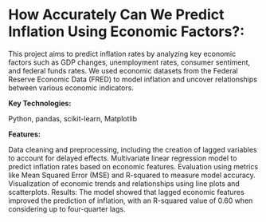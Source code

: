 # How Accurately Can We Predict Inflation Using Economic Factors?:

This project aims to predict inflation rates by analyzing key economic factors such as GDP changes, unemployment rates, consumer sentiment, and federal funds rates. We used economic datasets from the Federal Reserve Economic Data (FRED) to model inflation and uncover relationships between various economic indicators.

**Key Technologies:**

Python, pandas, scikit-learn, Matplotlib

**Features:**

Data cleaning and preprocessing, including the creation of lagged variables to account for delayed effects.
Multivariate linear regression model to predict inflation rates based on economic features.
Evaluation using metrics like Mean Squared Error (MSE) and R-squared to measure model accuracy.
Visualization of economic trends and relationships using line plots and scatterplots.
Results: The model showed that lagged economic features improved the prediction of inflation, with an R-squared value of 0.60 when considering up to four-quarter lags.
